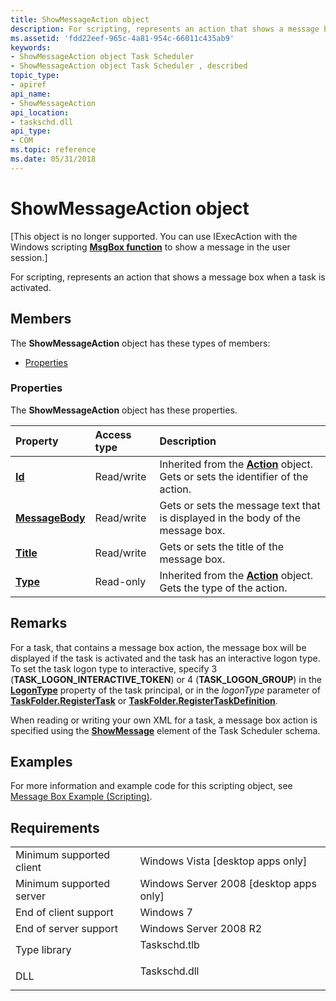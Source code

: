```yaml
---
title: ShowMessageAction object
description: For scripting, represents an action that shows a message box when a task is activated.
ms.assetid: 'fdd22eef-965c-4a81-954c-66011c435ab9'
keywords:
- ShowMessageAction object Task Scheduler
- ShowMessageAction object Task Scheduler , described
topic_type:
- apiref
api_name:
- ShowMessageAction
api_location:
- taskschd.dll
api_type:
- COM
ms.topic: reference
ms.date: 05/31/2018
---
```


# ShowMessageAction object

\[This object is no longer supported. You can use IExecAction with the Windows scripting [**MsgBox function**](https://msdn.microsoft.com/library/sfw6660x(v=VS.80).aspx) to show a message in the user session.\]

For scripting, represents an action that shows a message box when a task is activated.

## Members

The **ShowMessageAction** object has these types of members:

-   [Properties](#properties)

### Properties

The **ShowMessageAction** object has these properties.



| Property                                                        | Access type           | Description                                                                                               |
|:----------------------------------------------------------------|:----------------------|:----------------------------------------------------------------------------------------------------------|
| [**Id**](action-id.md)<br/>                              | Read/write<br/> | Inherited from the [**Action**](action.md) object. Gets or sets the identifier of the action.<br/> |
| [**MessageBody**](showmessageaction-messagebody.md)<br/> | Read/write<br/> | Gets or sets the message text that is displayed in the body of the message box.<br/>                |
| [**Title**](showmessageaction-title.md)<br/>             | Read/write<br/> | Gets or sets the title of the message box.<br/>                                                     |
| [**Type**](action-type.md)<br/>                          | Read-only<br/>  | Inherited from the [**Action**](action.md) object. Gets the type of the action.<br/>               |



 

## Remarks

For a task, that contains a message box action, the message box will be displayed if the task is activated and the task has an interactive logon type. To set the task logon type to interactive, specify 3 (**TASK\_LOGON\_INTERACTIVE\_TOKEN**) or 4 (**TASK\_LOGON\_GROUP**) in the [**LogonType**](principal-logontype.md) property of the task principal, or in the *logonType* parameter of [**TaskFolder.RegisterTask**](taskfolder-registertask.md) or [**TaskFolder.RegisterTaskDefinition**](taskfolder-registertaskdefinition.md).

When reading or writing your own XML for a task, a message box action is specified using the [**ShowMessage**](taskschedulerschema-showmessage-actiongroup-element.md) element of the Task Scheduler schema.

## Examples

For more information and example code for this scripting object, see [Message Box Example (Scripting)](https://msdn.microsoft.com/library/Aa381916(v=VS.85).aspx).

## Requirements



|                                     |                                                                                         |
|-------------------------------------|-----------------------------------------------------------------------------------------|
| Minimum supported client<br/> | Windows Vista \[desktop apps only\]<br/>                                          |
| Minimum supported server<br/> | Windows Server 2008 \[desktop apps only\]<br/>                                    |
| End of client support<br/>    | Windows 7<br/>                                                                    |
| End of server support<br/>    | Windows Server 2008 R2<br/>                                                       |
| Type library<br/>             | <dl> <dt>Taskschd.tlb</dt> </dl> |
| DLL<br/>                      | <dl> <dt>Taskschd.dll</dt> </dl> |



 

 





